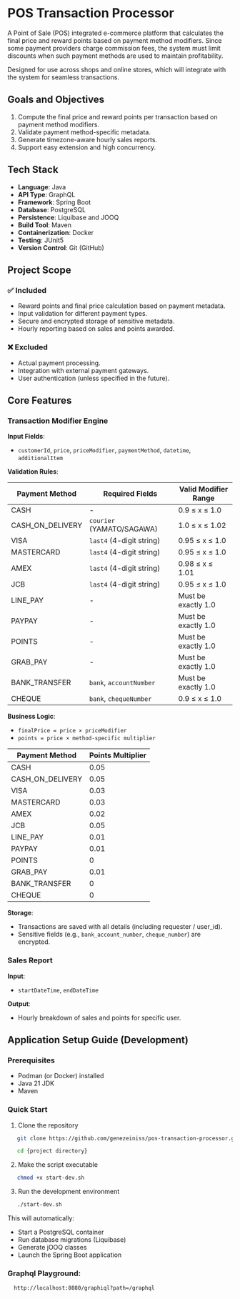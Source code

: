 # POS Transaction Processor

A Point of Sale (POS) integrated e-commerce platform that calculates the final price and reward points based on payment method modifiers. Since some payment providers charge commission fees, the system must limit discounts when such payment methods are used to maintain profitability.

Designed for use across shops and online stores, which will integrate with the system for seamless transactions.

## Goals and Objectives
1. Compute the final price and reward points per transaction based on payment method modifiers.
2. Validate payment method-specific metadata.
3. Generate timezone-aware hourly sales reports.
4. Support easy extension and high concurrency.

## Tech Stack
- **Language**: Java
- **API Type**: GraphQL
- **Framework**: Spring Boot
- **Database**: PostgreSQL
- **Persistence**: Liquibase and JOOQ
- **Build Tool**: Maven
- **Containerization**: Docker
- **Testing**: JUnit5
- **Version Control**: Git (GitHub)

## Project Scope
### ✅ Included

- Reward points and final price calculation based on payment metadata.
- Input validation for different payment types.
- Secure and encrypted storage of sensitive metadata.
- Hourly reporting based on sales and points awarded.

### ❌ Excluded

- Actual payment processing.
- Integration with external payment gateways.
- User authentication (unless specified in the future).


## Core Features

### Transaction Modifier Engine
**Input Fields**:
- `customerId`, `price`, `priceModifier`, `paymentMethod`, `datetime`, `additionalItem`

**Validation Rules**:

| Payment Method       | Required Fields               | Valid Modifier Range       |
|----------------------|-------------------------------|----------------------------|
| CASH                 | -                             | 0.9 ≤ x ≤ 1.0              |
| CASH_ON_DELIVERY     | `courier` (YAMATO/SAGAWA)     | 1.0 ≤ x ≤ 1.02             |
| VISA                 | `last4` (4-digit string)      | 0.95 ≤ x ≤ 1.0             |
| MASTERCARD           | `last4` (4-digit string)      | 0.95 ≤ x ≤ 1.0             |
| AMEX                 | `last4` (4-digit string)      | 0.98 ≤ x ≤ 1.01            |
| JCB                  | `last4` (4-digit string)      | 0.95 ≤ x ≤ 1.0             |
| LINE_PAY             | -                             | Must be exactly 1.0        |
| PAYPAY               | -                             | Must be exactly 1.0        |
| POINTS               | -                             | Must be exactly 1.0        |
| GRAB_PAY             | -                             | Must be exactly 1.0        |
| BANK_TRANSFER        | `bank`, `accountNumber`       | Must be exactly 1.0        |
| CHEQUE               | `bank`, `chequeNumber`        | 0.9 ≤ x ≤ 1.0              |

**Business Logic**:
- `finalPrice = price × priceModifier`
- `points = price × method-specific multiplier`

| Payment Method       | Points Multiplier |
|----------------------|-------------------|
| CASH                 | 0.05              |
| CASH_ON_DELIVERY     | 0.05              |
| VISA                 | 0.03              |
| MASTERCARD           | 0.03              |
| AMEX                 | 0.02              |
| JCB                  | 0.05              |
| LINE_PAY             | 0.01              |
| PAYPAY               | 0.01              |
| POINTS               | 0                 |
| GRAB_PAY             | 0.01              |
| BANK_TRANSFER        | 0                 |
| CHEQUE               | 0                 |

**Storage**:
- Transactions are saved with all details (including requester / user_id).
- Sensitive fields (e.g., `bank_account_number`, `cheque_number`) are encrypted.

### Sales Report
**Input**:
- `startDateTime`, `endDateTime`

**Output**:
- Hourly breakdown of sales and points for specific user.

## Application Setup Guide (Development)

### Prerequisites

* Podman (or Docker) installed
* Java 21 JDK
* Maven

### Quick Start

1. Clone the repository

```bash
   git clone https://github.com/genezeiniss/pos-transaction-processor.git
```

```bash
   cd {project directory}
```

2. Make the script executable

```bash
   chmod +x start-dev.sh
```

3. Run the development environment
```bash
   ./start-dev.sh
```

This will automatically:

* Start a PostgreSQL container
* Run database migrations (Liquibase)
* Generate jOOQ classes
* Launch the Spring Boot application

### Graphql Playground:
```
  http://localhost:8080/graphiql?path=/graphql
```
